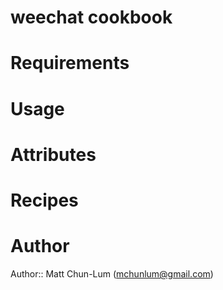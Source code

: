 # weechat cookbook

# Requirements

# Usage

# Attributes

# Recipes

# Author

Author:: Matt Chun-Lum (<mchunlum@gmail.com>)
